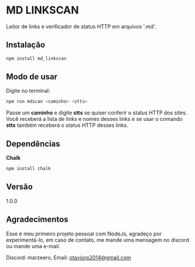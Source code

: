 <h1>MD LINKSCAN</h1>

Leitor de links e verificador de status HTTP em arquivos '.md'.

## Instalação

```sh
npm install md_linkscan
```

## Modo de usar

Digite no terminal:
```sh
npm run mdscan <caminho> <stts> 
```

Passe um **caminho** e digite **stts** se quiser conferir o status HTTP dos sites.
Você receberá a lista de links e nomes desses links e se usar o comando **stts** também receberá o status HTTP desses links.

## Dependências

**Chalk**
```sh
npm install chalk
```

## Versão
1.0.0

## Agradecimentos
Esse é meu primeiro projeto pessoal com NodeJs, agradeço por experimentá-lo, em caso de contato, me mande uma mensagem no discord ou mande uma e-mail.

Discord: marzeero,
Email: otaviorp2014@gmail.com
